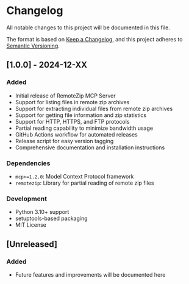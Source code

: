 # Changelog

All notable changes to this project will be documented in this file.

The format is based on [Keep a Changelog](https://keepachangelog.com/en/1.0.0/),
and this project adheres to [Semantic Versioning](https://semver.org/spec/v2.0.0.html).

## [1.0.0] - 2024-12-XX

### Added
- Initial release of RemoteZip MCP Server
- Support for listing files in remote zip archives
- Support for extracting individual files from remote zip archives
- Support for getting file information and zip statistics
- Support for HTTP, HTTPS, and FTP protocols
- Partial reading capability to minimize bandwidth usage
- GitHub Actions workflow for automated releases
- Release script for easy version tagging
- Comprehensive documentation and installation instructions

### Dependencies
- `mcp>=1.2.0`: Model Context Protocol framework
- `remotezip`: Library for partial reading of remote zip files

### Development
- Python 3.10+ support
- setuptools-based packaging
- MIT License

## [Unreleased]

### Added
- Future features and improvements will be documented here
